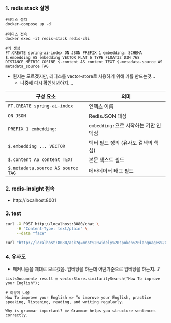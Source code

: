 ### 1. redis stack 실행
````shell
#레디스 설치
docker-compose up -d

#레디스 접속
docker exec -it redis-stack redis-cli

#키 생성 
FT.CREATE spring-ai-index ON JSON PREFIX 1 embedding: SCHEMA $.embedding AS embedding VECTOR FLAT 6 TYPE FLOAT32 DIM 768 DISTANCE_METRIC COSINE $.content AS content TEXT $.metadata.source AS metadata_source TAG
````

- 뭔지는 모르겠지만, 레디스를 vector-store로 사용하기 위해 키를 만드는것...
  - 나중에 다시 확인해봐야지....

| 구성 요소                             | 의미                         |
| --------------------------------- | -------------------------- |
| `FT.CREATE spring-ai-index`       | 인덱스 이름                     |
| `ON JSON`                         | RedisJSON 대상               |
| `PREFIX 1 embedding:`             | `embedding:`으로 시작하는 키만 인덱싱 |
| `$.embedding ... VECTOR`          | 벡터 필드 정의 (유사도 검색의 핵심)      |
| `$.content AS content TEXT`       | 본문 텍스트 필드                  |
| `$.metadata.source AS source TAG` | 메타데이터 태그 필드                |

### 2. redis-insight 접속
- http://localhost:8001

### 3. test
````bash
curl -X POST http://localhost:8080/chat \
     -H "Content-Type: text/plain" \
     --data "face"
     
curl "http://localhost:8080/ask?q=most%20widely%20spoken%20languages%20in%20the%20world"
````
### 4. 유사도
- 매커니즘을 제대로 모르겠음. 임베딩을 하는데 어떤기준으로 임베딩을 하는지...?
````text
List<Document> result = vectorStore.similaritySearch("How To improve your English");

# 이렇게 나옴
How To improve your English => To improve your English, practice speaking, listening, reading, and writing regularly.

Why is grammar important? => Grammar helps you structure sentences correctly.
````
